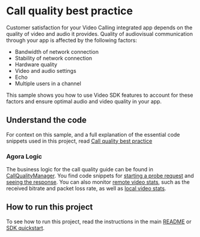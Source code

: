 # Call quality best practice

Customer satisfaction for your Video Calling integrated app depends on the quality of video and audio it provides. Quality of audiovisual communication through your app is affected by the following factors:

- Bandwidth of network connection
- Stability of network connection
- Hardware quality
- Video and audio settings
- Echo
- Multiple users in a channel

This sample shows you how to use Video SDK features to account for these factors and ensure optimal audio and video
quality in your app.

## Understand the code

For context on this sample, and a full explanation of the essential code snippets used in this project, read [Call quality best practice](https://docs-beta.agora.io/en/video-calling/develop/ensure-channel-quality)

### Agora Logic

The business logic for the call quality guide can be found in [CallQualityManager](CallQualityView.swift#L12). You find code snippets for [starting a probe request](CallQualityView.swift#L16) and [seeing the response](CallQualityView.swift#L31-L36). You can also monitor [remote video stats](CallQualityView.swift#L44-L51), such as the received bitrate and packet loss rate, as well as [local video stats](CallQualityView.swift#L59-L69).


## How to run this project

To see how to run this project, read the instructions in the main [README](../README.md) or [SDK quickstart](https://docs-beta.agora.io/en/video-calling/get-started/get-started-sdk).


